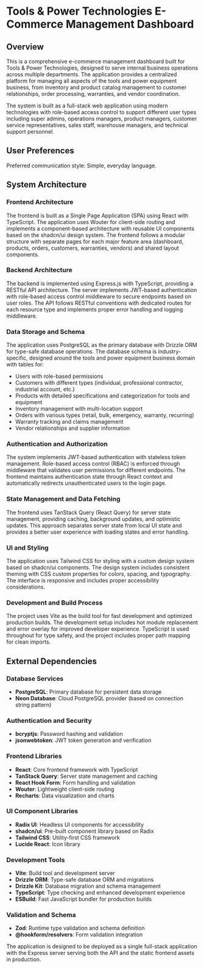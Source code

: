 # Tools & Power Technologies E-Commerce Management Dashboard

## Overview

This is a comprehensive e-commerce management dashboard built for Tools & Power Technologies, designed to serve internal business operations across multiple departments. The application provides a centralized platform for managing all aspects of the tools and power equipment business, from inventory and product catalog management to customer relationships, order processing, warranties, and vendor coordination.

The system is built as a full-stack web application using modern technologies with role-based access control to support different user types including super admins, operations managers, product managers, customer service representatives, sales staff, warehouse managers, and technical support personnel.

## User Preferences

Preferred communication style: Simple, everyday language.

## System Architecture

### Frontend Architecture
The frontend is built as a Single Page Application (SPA) using React with TypeScript. The application uses Wouter for client-side routing and implements a component-based architecture with reusable UI components based on the shadcn/ui design system. The frontend follows a modular structure with separate pages for each major feature area (dashboard, products, orders, customers, warranties, vendors) and shared layout components.

### Backend Architecture  
The backend is implemented using Express.js with TypeScript, providing a RESTful API architecture. The server implements JWT-based authentication with role-based access control middleware to secure endpoints based on user roles. The API follows RESTful conventions with dedicated routes for each resource type and implements proper error handling and logging middleware.

### Data Storage and Schema
The application uses PostgreSQL as the primary database with Drizzle ORM for type-safe database operations. The database schema is industry-specific, designed around the tools and power equipment business domain with tables for:
- Users with role-based permissions
- Customers with different types (individual, professional contractor, industrial account, etc.)
- Products with detailed specifications and categorization for tools and equipment
- Inventory management with multi-location support
- Orders with various types (retail, bulk, emergency, warranty, recurring)
- Warranty tracking and claims management
- Vendor relationships and supplier information

### Authentication and Authorization
The system implements JWT-based authentication with stateless token management. Role-based access control (RBAC) is enforced through middleware that validates user permissions for different endpoints. The frontend maintains authentication state through React context and automatically redirects unauthenticated users to the login page.

### State Management and Data Fetching
The frontend uses TanStack Query (React Query) for server state management, providing caching, background updates, and optimistic updates. This approach separates server state from local UI state and provides a better user experience with loading states and error handling.

### UI and Styling
The application uses Tailwind CSS for styling with a custom design system based on shadcn/ui components. The design system includes consistent theming with CSS custom properties for colors, spacing, and typography. The interface is responsive and includes proper accessibility considerations.

### Development and Build Process
The project uses Vite as the build tool for fast development and optimized production builds. The development setup includes hot module replacement and error overlay for improved developer experience. TypeScript is used throughout for type safety, and the project includes proper path mapping for clean imports.

## External Dependencies

### Database Services
- **PostgreSQL**: Primary database for persistent data storage
- **Neon Database**: Cloud PostgreSQL provider (based on connection string pattern)

### Authentication and Security
- **bcryptjs**: Password hashing and validation
- **jsonwebtoken**: JWT token generation and verification

### Frontend Libraries
- **React**: Core frontend framework with TypeScript
- **TanStack Query**: Server state management and caching
- **React Hook Form**: Form handling and validation
- **Wouter**: Lightweight client-side routing
- **Recharts**: Data visualization and charts

### UI Component Libraries
- **Radix UI**: Headless UI components for accessibility
- **shadcn/ui**: Pre-built component library based on Radix
- **Tailwind CSS**: Utility-first CSS framework
- **Lucide React**: Icon library

### Development Tools
- **Vite**: Build tool and development server
- **Drizzle ORM**: Type-safe database ORM and migrations
- **Drizzle Kit**: Database migration and schema management
- **TypeScript**: Type checking and enhanced development experience
- **ESBuild**: Fast JavaScript bundler for production builds

### Validation and Schema
- **Zod**: Runtime type validation and schema definition
- **@hookform/resolvers**: Form validation integration

The application is designed to be deployed as a single full-stack application with the Express server serving both the API and the static frontend assets in production.